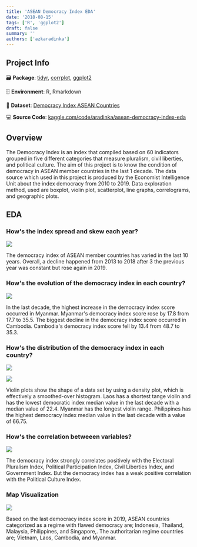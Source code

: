 ```yaml
---
title: 'ASEAN Democracy Index EDA'
date: '2018-08-15'
tags: ['R', 'ggplot2']
draft: false
summary: ''
authors: ['azkaradinka']
---
```


<TOCInline toc={props.toc} asDisclosure toHeading={3} />

## Project Info

🗃 **Package**: [tidyr](https://cran.r-project.org/web/packages/tidyr/index.html), [corrplot](https://cran.r-project.org/web/packages/corrplot/), [ggplot2](https://cran.r-project.org/web/packages/ggplot2/index.html)

🗄 **Environment**: R, Rmarkdown

🔗 **Dataset**: [Democracy Index ASEAN Countries](https://www.kaggle.com/datasets/aradinka/democracy-index-asean-countries-20102019)

💻 **Source Code**:  [kaggle.com/code/aradinka/asean-democracy-index-eda](https://www.kaggle.com/code/aradinka/asean-democracy-index-eda)

## Overview

The Democracy Index is an index that compiled based on 60 indicators grouped in five different categories that measure pluralism, civil liberties, and political culture. The aim of this project is to know the condition of democracy in ASEAN member countries in the last 1 decade. The data source which used in this project is produced by the Economist Intelligence Unit about the index democracy from 2010 to 2019. Data exploration method, used are boxplot, violin plot, scatterplot, line graphs, correlograms, and geographic plots.

## EDA

### How's the index spread and skew each year?

![](/static/images/projects/asean-1.png)

The democracy index of ASEAN member countries has varied in the last 10 years. Overall, a decline happened from 2013 to 2018 after 3 the previous year was constant but rose again in 2019.

### How's the evolution of the democracy index  in each country?

![](/static/images/projects/asean-2.png)

In the last decade, the highest increase in the democracy index score occurred in Myanmar. Myanmar's democracy index score rose by 17.8 from 17.7 to 35.5. The biggest decline in the democracy index score occurred in Cambodia. Cambodia's democracy index score fell by 13.4 from 48.7 to 35.3.

### How's the distribution of the democracy index  in each country?

![](/static/images/projects/asean-3.png)

![](/static/images/projects/asean-median-df.png)

Violin plots show the shape of a data set by using a density plot, which is effectively a smoothed-over histogram. Laos has a shortest tange violin and has the lowest democratic index median value in the last decade with a median value of 22.4. Myanmar has the longest violin range. Philippines has the highest democracy index median value in the last decade with a value of 66.75.

### How's the correlation betweeen variables?

![](/static/images/projects/asean-4.png)

The democracy index strongly correlates positively with the Electoral Pluralism Index, Political Participation Index, Civil Liberties Index, and Government Index. But the democracy index has a weak positive correlation with the Political Culture Index.

### Map Visualization

![](/static/images/projects/asean-5.png)

Based on the last democracy index score in 2019, ASEAN countries categorized as a regime with flawed democracy are; Indonesia, Thailand, Malaysia, Philippines, and Singapore,. The authoritarian regime countries are; Vietnam, Laos, Cambodia, and Myanmar.